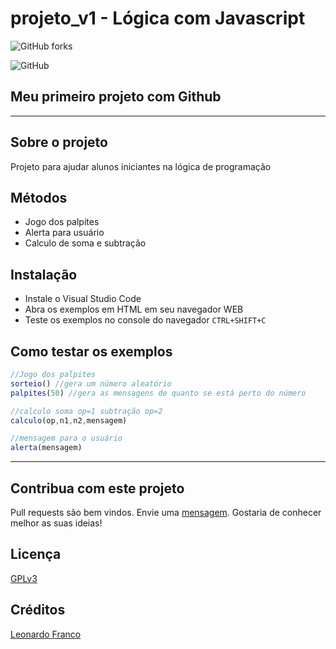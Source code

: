 # projeto_v1 - Lógica com Javascript
![GitHub forks](https://img.shields.io/github/forks/Leo5586/aulaGit?style=social)

![GitHub](https://upload.wikimedia.org/wikipedia/commons/thumb/9/99/Unofficial_JavaScript_logo_2.svg/260px-Unofficial_JavaScript_logo_2.svg.png "Javascript")

## Meu primeiro projeto com Github

---

## Sobre o projeto
Projeto para ajudar alunos iniciantes na lógica de programação

## Métodos
- Jogo dos palpites
- Alerta para usuário
- Calculo de soma e subtração

 ## Instalação

- Instale o Visual Studio Code
- Abra os exemplos em HTML em seu navegador WEB
- Teste os exemplos no console do navegador `CTRL+SHIFT+C`

## Como testar os exemplos

```javascript
//Jogo dos palpites
sorteio() //gera um número aleatório
palpites(50) //gera as mensagens de quanto se está perto do número

//calculo soma op=1 subtração op=2
calculo(op,n1,n2,mensagem)

//mensagem para o usuário
alerta(mensagem)
```
---

## Contribua com este projeto
Pull requests são bem vindos. Envie uma [mensagem](https://github.com/Leo5586/aulaGit/issues). Gostaria de conhecer melhor as suas ideias!

## Licença

[GPLv3](https://choosealicense.com/licenses/gpl-3.0/)

## Créditos

[Leonardo Franco](https://github.com/Leo5586/aulaGit)
